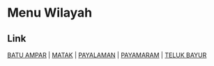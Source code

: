 # Menu Wilayah

## Link

[BATU AMPAR](https://github.com/gigit-pemilu/pemilu-2024-21-kepulauan-riau/tree/main/pilpres/hitung-suara/sub/21-kepulauan-riau/sub/05-kepulauan-anambas/sub/10-kute-siantan/sub/2003-batu-ampar)
 | 
[MATAK](https://github.com/gigit-pemilu/pemilu-2024-21-kepulauan-riau/tree/main/pilpres/hitung-suara/sub/21-kepulauan-riau/sub/05-kepulauan-anambas/sub/10-kute-siantan/sub/2004-matak)
 | 
[PAYALAMAN](https://github.com/gigit-pemilu/pemilu-2024-21-kepulauan-riau/tree/main/pilpres/hitung-suara/sub/21-kepulauan-riau/sub/05-kepulauan-anambas/sub/10-kute-siantan/sub/2001-payalaman)
 | 
[PAYAMARAM](https://github.com/gigit-pemilu/pemilu-2024-21-kepulauan-riau/tree/main/pilpres/hitung-suara/sub/21-kepulauan-riau/sub/05-kepulauan-anambas/sub/10-kute-siantan/sub/2002-payamaram)
 | 
[TELUK BAYUR](https://github.com/gigit-pemilu/pemilu-2024-21-kepulauan-riau/tree/main/pilpres/hitung-suara/sub/21-kepulauan-riau/sub/05-kepulauan-anambas/sub/10-kute-siantan/sub/2005-teluk-bayur)

